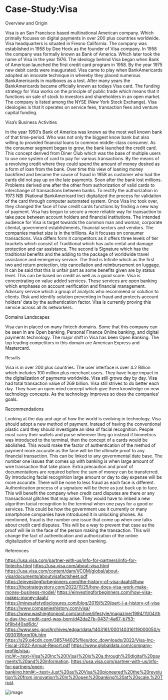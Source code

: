 # Case-Study:Visa

Overview and Origin

Visa is an San Francisco based multinational American company. Which primally focuses on digital payments in over 200 plus countries worldwide. Visa headquarters is situated in Fresno California. The company was established in 1958 by Dee Hock as the founder of Visa company. In 1958 the company was formally known as Bank of America. Which later took the name of Visa in the year 1976. The ideology behind Visa began when Bank of American launched the first credit card program in 1958. By the year 1975 new debit cards were inaugurated. Visa came to play when BankAmericards adopted an innovate technique in whereby they placed numerous BankAmericards in mailboxes as a test. After many years the BankAmericards became officially known as todays Visa card. The funding strategy for Visa works on the principle of public trade which means that it functions on sale of stock to investors and shareholders in an open market.  The company is listed among the NYSE (New York Stock Exchange). Visa ideologies is that it operates on service fees, transaction fees and venture capital funding. 

Visa’s Business Activities

In the year 1950’s Bank of America was known as the most well known bank of that time-period. Who was not only the biggest know bank but also willing to provided financial loans to common middle-class consumer. As the consumer segment began to grow, the bank launched the credit card. This concept derived from Diner Club which was the base of multiple users to use one system of card to pay for various transactions. By the means of a revolving credit where they could spend the amount of money desired as a form of loan from the bank.  Over time this view of loaning money backfired and became the cause of fraud in 1958 as customer who had the cards did not pay up on the late payments. Soon after the bank lost millions. Problems derived one after the other from authorization of valid cards to interchange of transactions between banks. To rectify the authorization in 1973 NBI (National BankAmericard Inc) digitalized the process for validation of the card through computer automated system.  Once Visa Inc took over, they changed the face of how credit cards functions by finding a new way of payment. Visa has begun to secure a more reliable way for transaction to take pace between account holders and financial institutions. The intended audience for Visa is target towards the common man and woman, corporate cliental, government establishments, financial sectors and vendors. The companies market size is in the trillions. As it focuses on consumer transactions. Visa differs form it competitors as it offers three levels of tier brackets which consist of Traditional which has auto rental and damage protection and car assistance. The second is Signature which has the traditional benefits and the adding to the package of worldwide travel assistance and emergency service. The third is Infinite which as the first two and return protection, trip cancellation and reimbursement on luggage.  It can be said that this is unfair part as some benefits given are by status level. This can be based on credit as well as a good score. Visa is concentrating on value added services. These services are open banking which emphases on account verification and financial management. Advisory service which a group of analysts who recommend or solution to clients. Risk and identify solution preventing in fraud and protects account holders’ data by the authentication factor. Visa is currently proving this service across all its networkers. 

Domains Landscapes

Visa can in placed on many fintech domains. Some that this company can be seen in are Open banking, Personal Finance Online banking, and digital payments technology. The major shift in Visa has been Open Banking. The top leading competitors in this domain are American Express and Mastercard. 

Results

Visa is in over 200 plus countries. The user interface is over 4.2 Billion which includes 100 million plus merchant users. They have huge impact in the digitalization of payments worldwide. Visa still grows day by day. Visa had total transaction value of 269 billion. 
Visa still strives to do better each day. They have an open mind concept which give them knowledge on new technology concepts. As the technology improves so does the companies’ goals. 

Recommendations

Looking at the day and age of how the world is evolving in technology. Visa should adopt a new method of payment. Instead of having the conventional plastic card they should investigate an idea of facial recognition. People must carry their wallets and purse wherever they go instead if biometrics was introduced to the terminal, then the concept of a cards would be abolished. This would make the factor of authentication of the method of payment more accurate as the face will be the ultimate proof to any financial transaction. This can be linked to any governmental date base. The number one issues that comes up with banking is when large amount of wire transaction that take place. Extra precaution and proof of documentations are required before the sum of money can be transferred. By introducing facial recognition large amount or day to day expense will be more accurate. There will be none to less fraud as each face is different. Authentication process of a signature will be there as just back up to face. This will benefit the company when credit card disputes are there or any transactional glitches that may arise. They would have to imbed a new algorithm facial recognition to the terminal when one pays for a good or services. This could be how the government use it currently or many smartphone companies have introduced it in unlocking phones.  As mentioned, fraud is the number one issue that come up when one talks about credit card disputes. This will be a way to prevent that case as the proof will lie in the face of the person making the transaction. This will change the fact of authentication and authorization of the online digitalization of banking world and open banking.

References 

https://usa.visa.com/partner-with-us/info-for-partners/info-for-fintechs.html
https://usa.visa.com/about-visa.html
https://usa.visa.com/content/dam/VCOM/global/about-visa/documents/aboutvisafactsheet.pdf
https://einvestingforbeginners.com/the-history-of-visa-daah/#how
https://thestrategystory.com/2022/11/25/how-does-visa-work-make-money-business-model/
https://einvestingforbeginners.com/how-visa-makes-money-daah/
https://minesafetydisclosures.com/blog/2019/5/29/part-l-a-history-of-visa
https://www.companieshistory.com/visa/
https://www.washingtonpost.com/archive/lifestyle/magazine/1994/11/04/the-day-the-credit-card-was-born/d42da27b-0437-4a67-b753-bf9b440ad6dc/
https://www.sec.gov/Archives/edgar/data/1403161/000140316119000050/v093019form10k.htm
https://s29.q4cdn.com/385744025/files/doc_downloads/2022/Visa-Inc-Fiscal-2022-Annual-Report.pdf
https://www.globaldata.com/company-profile/visa-inc/#:~:text=Visa%20Inc%20(Visa)%20is%20a,through%20digital%20payments%20and%20information.
https://usa.visa.com/partner-with-us/info-for-partners/open-banking.html#:~:text=Just%20as%20Visa%20pioneered%20the%20revolution%20from,innovation%20in%20open%20banking%20at%20scale.%20Trust.

![image](https://github.com/neilbaride/Case-Study-Visa-/assets/134564463/9bd4335c-7904-4d71-ab6d-e216b61794e4)
  
